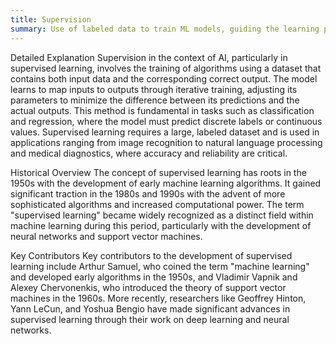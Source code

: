 ```yaml
---
title: Supervision
summary: Use of labeled data to train ML models, guiding the learning process by providing input-output pairs.
---
```

Detailed Explanation
Supervision in the context of AI, particularly in supervised learning, involves the training of algorithms using a dataset that contains both input data and the corresponding correct output. The model learns to map inputs to outputs through iterative training, adjusting its parameters to minimize the difference between its predictions and the actual outputs. This method is fundamental in tasks such as classification and regression, where the model must predict discrete labels or continuous values. Supervised learning requires a large, labeled dataset and is used in applications ranging from image recognition to natural language processing and medical diagnostics, where accuracy and reliability are critical.

Historical Overview
The concept of supervised learning has roots in the 1950s with the development of early machine learning algorithms. It gained significant traction in the 1980s and 1990s with the advent of more sophisticated algorithms and increased computational power. The term "supervised learning" became widely recognized as a distinct field within machine learning during this period, particularly with the development of neural networks and support vector machines.

Key Contributors
Key contributors to the development of supervised learning include Arthur Samuel, who coined the term "machine learning" and developed early algorithms in the 1950s, and Vladimir Vapnik and Alexey Chervonenkis, who introduced the theory of support vector machines in the 1960s. More recently, researchers like Geoffrey Hinton, Yann LeCun, and Yoshua Bengio have made significant advances in supervised learning through their work on deep learning and neural networks.